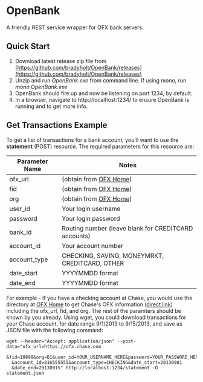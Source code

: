 OpenBank
========

A friendly REST service wrapper for OFX bank servers.

## Quick Start
1. Download latest release zip file from [https://github.com/bradyholt/OpenBank/releases](https://github.com/bradyholt/OpenBank/releases)  
2. Unzip and run *OpenBank.exe* from command line.  If using mono, run *mono OpenBank.exe* 
3. OpenBank should fire up and now be listening on port 1234, by default.
4. In a browser, navigate to http://localhost:1234/ to ensure OpenBank is running and to get more info.

## Get Transactions Example
To get a list of transactions for a bank account, you'll want to use the **statement** (POST) resource.  The required parameters for this resource are:

Parameter Name | Notes
--- | ---
ofx_url | (obtain from  [OFX Home](http://www.ofxhome.com))
fid | (obtain from  [OFX Home](http://www.ofxhome.com))
org | (obtain from  [OFX Home](http://www.ofxhome.com))
user_id | Your login username
password | Your login password
bank_id | Routing number (leave blank for CREDITCARD accounts)
account_id | Your account number
account_type | CHECKING, SAVING, MONEYMRKT, CREDITCARD, OTHER
date_start | YYYYMMDD format
date_end | YYYYMMDD format

For example - If you have a checking account at Chase, you would use the directory at [OFX Home](http://www.ofxhome.com) to get Chase's OFX information ([direct link](http://www.ofxhome.com/index.php/institution/view/636))
including the ofx_url, fid, and org.  The rest of the paramters should be known by you already.  Using wget, you could download transactions for your Chase account, for date range 9/1/2013 to 9/15/2013, and save as JSON file with the following command:

    wget --header="Accept: application/json" --post-data="ofx_url=https://ofx.chase.com
      &fid=10898&org=B1&user_id=YOUR_USERNAME_HERE&password=YOUR_PASSWORD_HERE&bank_id=111000614
      &account_id=816555555&account_type=CHECKING&date_start=20130901
      &date_end=20130915" http://localhost:1234/statement -O statement.json
